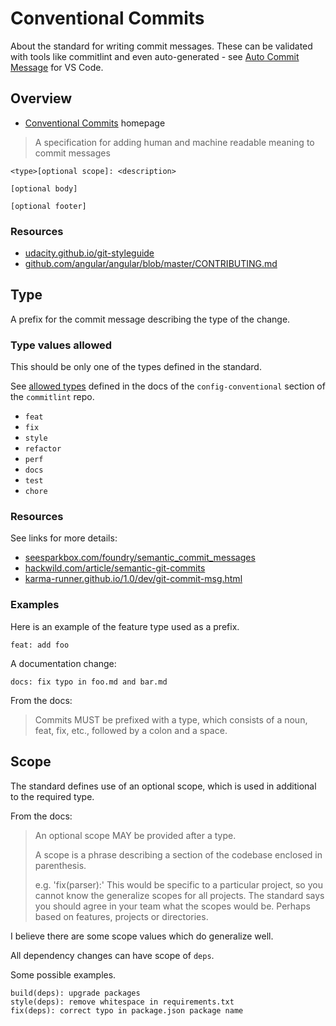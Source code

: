 # Conventional Commits

About the standard for writing commit messages. These can be validated with tools like commitlint and even auto-generated - see [Auto Commit Message](https://github.com/MichaelCurrin/auto-commit-msg) for VS Code.

<!-- TODO move out to another area -->

## Overview 

- [Conventional Commits](https://www.conventionalcommits.org/en/) homepage 

> A specification for adding human and machine readable meaning to commit messages

```
<type>[optional scope]: <description>

[optional body]

[optional footer]
```

### Resources

- [udacity.github.io/git-styleguide](https://udacity.github.io/git-styleguide/)
- [github.com/angular/angular/blob/master/CONTRIBUTING.md](https://github.com/angular/angular/blob/master/CONTRIBUTING.md#commit)


## Type

A prefix for the commit message describing the type of the change.

### Type values allowed

This should be only one of the types defined in the standard.

See [allowed types](https://github.com/conventional-changelog/commitlint/tree/master/%40commitlint/config-conventional#type-enum) defined in the docs of the `config-conventional` section of the `commitlint` repo.

- `feat`
- `fix`
- `style`
- `refactor`
- `perf`
- `docs`
- `test`
- `chore`

### Resources 

See links for more details:

- [seesparkbox.com/foundry/semantic_commit_messages](https://seesparkbox.com/foundry/semantic_commit_messages)
- [hackwild.com/article/semantic-git-commits](https://hackwild.com/article/semantic-git-commits/)
- [karma-runner.github.io/1.0/dev/git-commit-msg.html](https://karma-runner.github.io/1.0/dev/git-commit-msg.html)

### Examples

Here is an example of the feature type used as a prefix.

```
feat: add foo
```

A documentation change:

```
docs: fix typo in foo.md and bar.md
```

From the docs:

> Commits MUST be prefixed with a type, which consists of a noun, feat, fix, etc., followed by a colon and a space.


## Scope

The standard defines use of an optional scope, which is used in additional to the required type.

From the docs:

> An optional scope MAY be provided after a type.
>
> A scope is a phrase describing a section of the codebase enclosed in parenthesis.
>
> e.g. 'fix(parser):'
This would be specific to a particular project, so you cannot know the generalize scopes for all projects. The standard says you should agree in your team what the scopes would be. Perhaps based on features, projects or directories.

I believe there are some scope values which do generalize well.

All dependency changes can have scope of `deps`.

Some possible examples.

```
build(deps): upgrade packages
style(deps): remove whitespace in requirements.txt
fix(deps): correct typo in package.json package name
```

